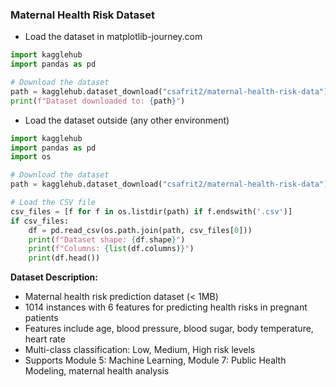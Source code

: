 ### Maternal Health Risk Dataset

- Load the dataset in matplotlib-journey.com

```python
import kagglehub
import pandas as pd

# Download the dataset
path = kagglehub.dataset_download("csafrit2/maternal-health-risk-data")
print(f"Dataset downloaded to: {path}")
```

- Load the dataset outside (any other environment)

```python
import kagglehub
import pandas as pd
import os

# Download the dataset
path = kagglehub.dataset_download("csafrit2/maternal-health-risk-data")

# Load the CSV file
csv_files = [f for f in os.listdir(path) if f.endswith('.csv')]
if csv_files:
    df = pd.read_csv(os.path.join(path, csv_files[0]))
    print(f"Dataset shape: {df.shape}")
    print(f"Columns: {list(df.columns)}")
    print(df.head())
```

**Dataset Description:**
- Maternal health risk prediction dataset (< 1MB)
- 1014 instances with 6 features for predicting health risks in pregnant patients
- Features include age, blood pressure, blood sugar, body temperature, heart rate
- Multi-class classification: Low, Medium, High risk levels
- Supports Module 5: Machine Learning, Module 7: Public Health Modeling, maternal health analysis